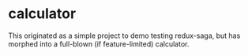 # calculator

This originated as a simple project to demo testing redux-saga, but has morphed into a full-blown (if feature-limited) calculator.


